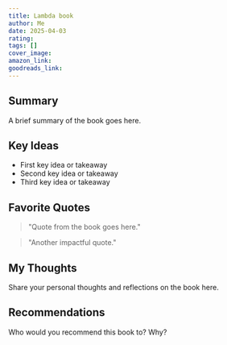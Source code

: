 ```yaml
---
title: Lambda book
author: Me
date: 2025-04-03
rating: 
tags: []
cover_image: 
amazon_link: 
goodreads_link: 
---
```


## Summary

A brief summary of the book goes here.

## Key Ideas

* First key idea or takeaway
* Second key idea or takeaway
* Third key idea or takeaway

## Favorite Quotes

> "Quote from the book goes here."

> "Another impactful quote."

## My Thoughts

Share your personal thoughts and reflections on the book here.

## Recommendations

Who would you recommend this book to? Why?

